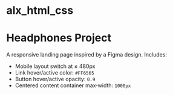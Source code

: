 # alx_html_css

# Headphones Project

A responsive landing page inspired by a Figma design. Includes:
- Mobile layout switch at ≤ 480px
- Link hover/active color: `#FF6565`
- Button hover/active opacity: `0.9`
- Centered content container max‑width: `1000px`
